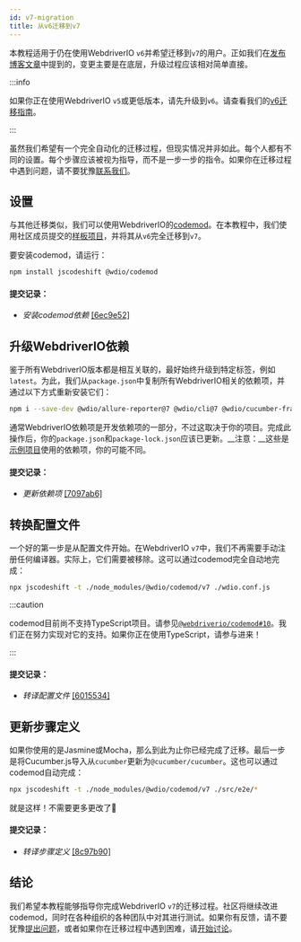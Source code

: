 ```yaml
---
id: v7-migration
title: 从v6迁移到v7
---
```


本教程适用于仍在使用WebdriverIO `v6`并希望迁移到`v7`的用户。正如我们在[发布博客文章](https://webdriver.io/blog/2021/02/09/webdriverio-v7-released)中提到的，变更主要是在底层，升级过程应该相对简单直接。

:::info

如果你正在使用WebdriverIO `v5`或更低版本，请先升级到`v6`。请查看我们的[v6迁移指南](v6-migration)。

:::

虽然我们希望有一个完全自动化的迁移过程，但现实情况并非如此。每个人都有不同的设置。每个步骤应该被视为指导，而不是一步一步的指令。如果你在迁移过程中遇到问题，请不要犹豫[联系我们](https://github.com/webdriverio/codemod/discussions/new)。

## 设置

与其他迁移类似，我们可以使用WebdriverIO的[codemod](https://github.com/webdriverio/codemod)。在本教程中，我们使用社区成员提交的[样板项目](https://github.com/WarleyGabriel/demo-webdriverio-cucumber)，并将其从`v6`完全迁移到`v7`。

要安装codemod，请运行：

```sh
npm install jscodeshift @wdio/codemod
```

#### 提交记录：

- _安装codemod依赖_ [[6ec9e52]](https://github.com/WarleyGabriel/demo-webdriverio-cucumber/pull/11/commits/6ec9e52038f7e8cb1221753b67040b0f23a8f61a)

## 升级WebdriverIO依赖

鉴于所有WebdriverIO版本都是相互关联的，最好始终升级到特定标签，例如`latest`。为此，我们从`package.json`中复制所有WebdriverIO相关的依赖项，并通过以下方式重新安装它们：

```sh
npm i --save-dev @wdio/allure-reporter@7 @wdio/cli@7 @wdio/cucumber-framework@7 @wdio/local-runner@7 @wdio/spec-reporter@7 @wdio/sync@7 wdio-chromedriver-service@7 wdio-timeline-reporter@7 webdriverio@7
```

通常WebdriverIO依赖项是开发依赖项的一部分，不过这取决于你的项目。完成此操作后，你的`package.json`和`package-lock.json`应该已更新。__注意：__这些是[示例项目](https://github.com/WarleyGabriel/demo-webdriverio-cucumber)使用的依赖项，你的可能不同。

#### 提交记录：

- _更新依赖项_ [[7097ab6]](https://github.com/WarleyGabriel/demo-webdriverio-cucumber/pull/11/commits/7097ab6297ef9f37ead0a9c2ce9fce8d0765458d)

## 转换配置文件

一个好的第一步是从配置文件开始。在WebdriverIO `v7`中，我们不再需要手动注册任何编译器。实际上，它们需要被移除。这可以通过codemod完全自动地完成：

```sh
npx jscodeshift -t ./node_modules/@wdio/codemod/v7 ./wdio.conf.js
```

:::caution

codemod目前尚不支持TypeScript项目。请参见[`@webdriverio/codemod#10`](https://github.com/webdriverio/codemod/issues/10)。我们正在努力实现对它的支持。如果你正在使用TypeScript，请参与进来！

:::

#### 提交记录：

- _转译配置文件_ [[6015534]](https://github.com/WarleyGabriel/demo-webdriverio-cucumber/pull/11/commits/60155346a386380d8a77ae6d1107483043a43994)

## 更新步骤定义

如果你使用的是Jasmine或Mocha，那么到此为止你已经完成了迁移。最后一步是将Cucumber.js导入从`cucumber`更新为`@cucumber/cucumber`。这也可以通过codemod自动完成：

```sh
npx jscodeshift -t ./node_modules/@wdio/codemod/v7 ./src/e2e/*
```

就是这样！不需要更多更改了🎉

#### 提交记录：

- _转译步骤定义_ [[8c97b90]](https://github.com/WarleyGabriel/demo-webdriverio-cucumber/pull/11/commits/8c97b90a8b9197c62dffe4e2954f7dad814753cc)

## 结论

我们希望本教程能够指导你完成WebdriverIO `v7`的迁移过程。社区将继续改进codemod，同时在各种组织的各种团队中对其进行测试。如果你有反馈，请不要犹豫[提出问题](https://github.com/webdriverio/codemod/issues/new)，或者如果你在迁移过程中遇到困难，请[开始讨论](https://github.com/webdriverio/codemod/discussions/new)。